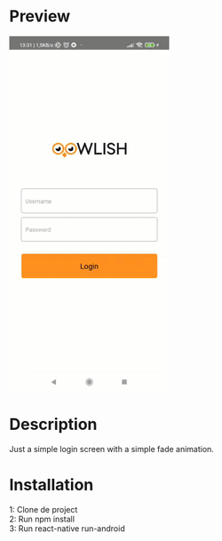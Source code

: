 # Preview
![video](https://github.com/mayran-aragao/login-app/blob/main/src/assets/oowlish.gif)

# Description
  Just a simple login screen with a simple fade animation.

# Installation
  1: Clone de project
  </br>
  2: Run npm install
  </br>
  3: Run react-native run-android 

